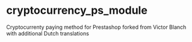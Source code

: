 # cryptocurrency_ps_module
Cryptocurrenty paying method for Prestashop
forked from Victor Blanch
with additional Dutch translations
